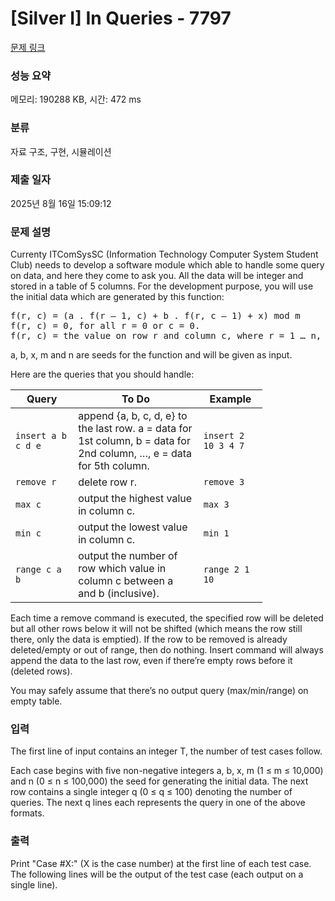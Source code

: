 # [Silver I] In Queries - 7797 

[문제 링크](https://www.acmicpc.net/problem/7797) 

### 성능 요약

메모리: 190288 KB, 시간: 472 ms

### 분류

자료 구조, 구현, 시뮬레이션

### 제출 일자

2025년 8월 16일 15:09:12

### 문제 설명

<p>Currenty ITComSysSC (Information Technology Computer System Student Club) needs to develop a software module which able to handle some query on data, and here they come to ask you. All the data will be integer and stored in a table of 5 columns. For the development purpose, you will use the initial data which are generated by this function:</p>

<pre>f(r, c) = (a . f(r – 1, c) + b . f(r, c – 1) + x) mod m
f(r, c) = 0, for all r = 0 or c = 0.
f(r, c) = the value on row r and column c, where r = 1 … n, and c = 1… 5.</pre>

<p>a, b, x, m and n are seeds for the function and will be given as input.</p>

<p>Here are the queries that you should handle:</p>

<table class="table table-bordered" style="width:80%">
	<thead>
		<tr>
			<th style="width:20%">Query</th>
			<th style="width:40%">To Do</th>
			<th style="width:20%">Example</th>
		</tr>
	</thead>
	<tbody>
		<tr>
			<td><code>insert a b c d e</code></td>
			<td>append {a, b, c, d, e} to the last row. a = data for 1st column, b = data for 2nd column, …, e = data for 5th column.</td>
			<td><code>insert 2 10 3 4 7</code></td>
		</tr>
		<tr>
			<td><code>remove r</code></td>
			<td>delete row r.</td>
			<td><code>remove 3</code></td>
		</tr>
		<tr>
			<td><code>max c</code></td>
			<td>output the highest value in column c.</td>
			<td><code>max 3</code></td>
		</tr>
		<tr>
			<td><code>min c</code></td>
			<td>output the lowest value in column c.</td>
			<td><code>min 1</code></td>
		</tr>
		<tr>
			<td><code>range c a b</code></td>
			<td>output the number of row which value in column c between a and b (inclusive).</td>
			<td><code>range 2 1 10</code></td>
		</tr>
	</tbody>
</table>

<p>Each time a remove command is executed, the specified row will be deleted but all other rows below it will not be shifted (which means the row still there, only the data is emptied). If the row to be removed is already deleted/empty or out of range, then do nothing. Insert command will always append the data to the last row, even if there’re empty rows before it (deleted rows).</p>

<p>You may safely assume that there’s no output query (max/min/range) on empty table.</p>

### 입력 

 <p>The first line of input contains an integer T, the number of test cases follow.</p>

<p>Each case begins with five non-negative integers a, b, x, m (1 ≤ m ≤ 10,000) and n (0 ≤ n ≤ 100,000) the seed for generating the initial data. The next row contains a single integer q (0 ≤ q ≤ 100) denoting the number of queries. The next q lines each represents the query in one of the above formats.</p>

### 출력 

 <p>Print "Case #X:" (X is the case number) at the first line of each test case. The following lines will be the output of the test case (each output on a single line).</p>

